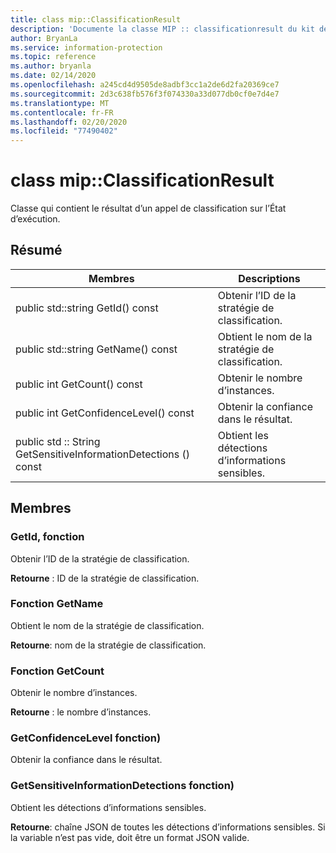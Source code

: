 ```yaml
---
title: class mip::ClassificationResult
description: 'Documente la classe MIP :: classificationresult du kit de développement logiciel (SDK) Microsoft Information Protection (MIP).'
author: BryanLa
ms.service: information-protection
ms.topic: reference
ms.author: bryanla
ms.date: 02/14/2020
ms.openlocfilehash: a245cd4d9505de8adbf3cc1a2de6d2fa20369ce7
ms.sourcegitcommit: 2d3c638fb576f3f074330a33d077db0cf0e7d4e7
ms.translationtype: MT
ms.contentlocale: fr-FR
ms.lasthandoff: 02/20/2020
ms.locfileid: "77490402"
---
```

# <a name="class-mipclassificationresult"></a>class mip::ClassificationResult 
Classe qui contient le résultat d’un appel de classification sur l’État d’exécution.
  
## <a name="summary"></a>Résumé
 Membres                        | Descriptions                                
--------------------------------|---------------------------------------------
public std::string GetId() const  |  Obtenir l’ID de la stratégie de classification.
public std::string GetName() const  |  Obtient le nom de la stratégie de classification.
public int GetCount() const  |  Obtenir le nombre d’instances.
public int GetConfidenceLevel() const  |  Obtenir la confiance dans le résultat.
public std :: String GetSensitiveInformationDetections () const  |  Obtient les détections d’informations sensibles.
  
## <a name="members"></a>Membres
  
### <a name="getid-function"></a>GetId, fonction
Obtenir l’ID de la stratégie de classification.

  
**Retourne** : ID de la stratégie de classification.
  
### <a name="getname-function"></a>Fonction GetName
Obtient le nom de la stratégie de classification.

  
**Retourne**: nom de la stratégie de classification.
  
### <a name="getcount-function"></a>Fonction GetCount
Obtenir le nombre d’instances.

  
**Retourne** : le nombre d’instances.
  
### <a name="getconfidencelevel-function"></a>GetConfidenceLevel fonction)
Obtenir la confiance dans le résultat.
  
### <a name="getsensitiveinformationdetections-function"></a>GetSensitiveInformationDetections fonction)
Obtient les détections d’informations sensibles.

  
**Retourne**: chaîne JSON de toutes les détections d’informations sensibles. Si la variable n’est pas vide, doit être un format JSON valide.